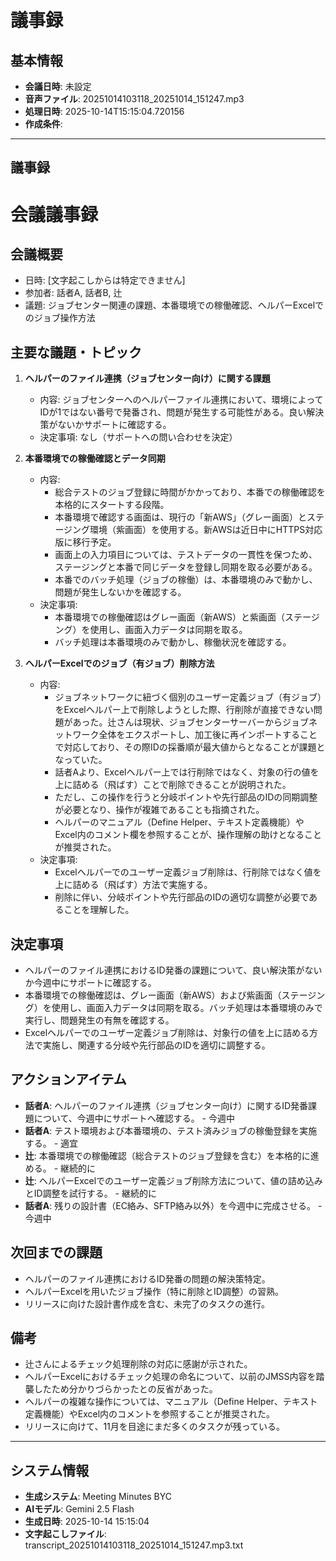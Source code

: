 # 議事録

## 基本情報

- **会議日時**: 未設定
- **音声ファイル**: 20251014103118_20251014_151247.mp3
- **処理日時**: 2025-10-14T15:15:04.720156
- **作成条件**: 

---

## 議事録

# 会議議事録

## 会議概要
- 日時: [文字起こしからは特定できません]
- 参加者: 話者A, 話者B, 辻
- 議題: ジョブセンター関連の課題、本番環境での稼働確認、ヘルパーExcelでのジョブ操作方法

## 主要な議題・トピック
1.  **ヘルパーのファイル連携（ジョブセンター向け）に関する課題**
    - 内容: ジョブセンターへのヘルパーファイル連携において、環境によってIDが1ではない番号で発番され、問題が発生する可能性がある。良い解決策がないかサポートに確認する。
    - 決定事項: なし（サポートへの問い合わせを決定）

2.  **本番環境での稼働確認とデータ同期**
    - 内容:
        - 総合テストのジョブ登録に時間がかかっており、本番での稼働確認を本格的にスタートする段階。
        - 本番環境で確認する画面は、現行の「新AWS」（グレー画面）とステージング環境（紫画面）を使用する。新AWSは近日中にHTTPS対応版に移行予定。
        - 画面上の入力項目については、テストデータの一貫性を保つため、ステージングと本番で同じデータを登録し同期を取る必要がある。
        - 本番でのバッチ処理（ジョブの稼働）は、本番環境のみで動かし、問題が発生しないかを確認する。
    - 決定事項:
        - 本番環境での稼働確認はグレー画面（新AWS）と紫画面（ステージング）を使用し、画面入力データは同期を取る。
        - バッチ処理は本番環境のみで動かし、稼働状況を確認する。

3.  **ヘルパーExcelでのジョブ（有ジョブ）削除方法**
    - 内容:
        - ジョブネットワークに紐づく個別のユーザー定義ジョブ（有ジョブ）をExcelヘルパー上で削除しようとした際、行削除が直接できない問題があった。辻さんは現状、ジョブセンターサーバーからジョブネットワーク全体をエクスポートし、加工後に再インポートすることで対応しており、その際IDの採番順が最大値からとなることが課題となっていた。
        - 話者Aより、Excelヘルパー上では行削除ではなく、対象の行の値を上に詰める（飛ばす）ことで削除できることが説明された。
        - ただし、この操作を行うと分岐ポイントや先行部品のIDの同期調整が必要となり、操作が複雑であることも指摘された。
        - ヘルパーのマニュアル（Define Helper、テキスト定義機能）やExcel内のコメント欄を参照することが、操作理解の助けとなることが推奨された。
    - 決定事項:
        - Excelヘルパーでのユーザー定義ジョブ削除は、行削除ではなく値を上に詰める（飛ばす）方法で実施する。
        - 削除に伴い、分岐ポイントや先行部品のIDの適切な調整が必要であることを理解した。

## 決定事項
- ヘルパーのファイル連携におけるID発番の課題について、良い解決策がないか今週中にサポートに確認する。
- 本番環境での稼働確認は、グレー画面（新AWS）および紫画面（ステージング）を使用し、画面入力データは同期を取る。バッチ処理は本番環境のみで実行し、問題発生の有無を確認する。
- Excelヘルパーでのユーザー定義ジョブ削除は、対象行の値を上に詰める方法で実施し、関連する分岐や先行部品のIDを適切に調整する。

## アクションアイテム
- **話者A**: ヘルパーのファイル連携（ジョブセンター向け）に関するID発番課題について、今週中にサポートへ確認する。 - 今週中
- **話者A**: テスト環境および本番環境の、テスト済みジョブの稼働登録を実施する。 - 適宜
- **辻**: 本番環境での稼働確認（総合テストのジョブ登録を含む）を本格的に進める。 - 継続的に
- **辻**: ヘルパーExcelでのユーザー定義ジョブ削除方法について、値の詰め込みとID調整を試行する。 - 継続的に
- **話者A**: 残りの設計書（EC絡み、SFTP絡み以外）を今週中に完成させる。 - 今週中

## 次回までの課題
- ヘルパーのファイル連携におけるID発番の問題の解決策特定。
- ヘルパーExcelを用いたジョブ操作（特に削除とID調整）の習熟。
- リリースに向けた設計書作成を含む、未完了のタスクの進行。

## 備考
- 辻さんによるチェック処理削除の対応に感謝が示された。
- ヘルパーExcelにおけるチェック処理の命名について、以前のJMSS内容を踏襲したため分かりづらかったとの反省があった。
- ヘルパーの複雑な操作については、マニュアル（Define Helper、テキスト定義機能）やExcel内のコメントを参照することが推奨された。
- リリースに向けて、11月を目途にまだ多くのタスクが残っている。

---

## システム情報

- **生成システム**: Meeting Minutes BYC
- **AIモデル**: Gemini 2.5 Flash
- **生成日時**: 2025-10-14 15:15:04
- **文字起こしファイル**: transcript_20251014103118_20251014_151247.mp3.txt

